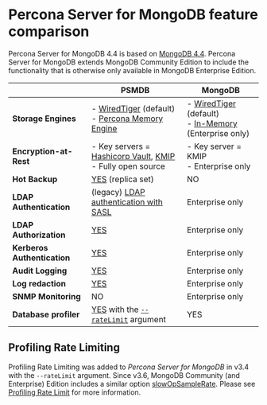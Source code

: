 # Percona Server for MongoDB feature comparison

Percona Server for MongoDB 4.4 is based on [MongoDB 4.4](https://docs.mongodb.com/manual/introduction/). Percona Server for MongoDB extends MongoDB Community Edition to include the functionality that is otherwise only available in MongoDB Enterprise Edition.

|                        | PSMDB  | MongoDB  |
|------------------------| ------ | -------- |
| **Storage Engines**    | - [WiredTiger](https://docs.mongodb.org/manual/core/wiredtiger/) (default) <br> - [Percona Memory Engine](inmemory.md) | - [WiredTiger](https://docs.mongodb.org/manual/core/wiredtiger/) (default) <br>- [In-Memory](https://docs.mongodb.com/v4.2/core/inmemory/) (Enterprise only)|
| **Encryption-at-Rest** | - Key servers = [Hashicorp Vault](vault.md), [KMIP](kmip.md) <br> - Fully open source | - Key server = KMIP <br> - Enterprise only |
| **Hot Backup**         | [YES](hot-backup.md) (replica set) | NO  |
| **LDAP Authentication**| (legacy) [LDAP authentication with SASL](authentication.md) | Enterprise only |
| **LDAP Authorization** | [YES](authorization.md)| Enterprise only |
| **Kerberos Authentication** | [YES](authentication.md)| Enterprise only |
| **Audit Logging**      | [YES](audit-logging.md) | Enterprise only |
| **Log redaction**      | [YES](log-redaction.md) | Enterprise only |
| **SNMP Monitoring**    | NO                      | Enterprise only |
| **Database profiler**  | [YES](rate-limit.md) with the [`--rateLimit`](#profiling-rate-limiting) argument | YES

## Profiling Rate Limiting

Profiling Rate Limiting was added to *Percona Server for MongoDB* in v3.4 with the `--rateLimit` argument. Since v3.6, MongoDB Community (and Enterprise) Edition includes a similar option [slowOpSampleRate](https://www.mongodb.com/docs/manual/reference/configuration-options/#mongodb-setting-operationProfiling.slowOpSampleRate). Please see [Profiling Rate Limit](rate-limit.md#rate-limit) for more information.